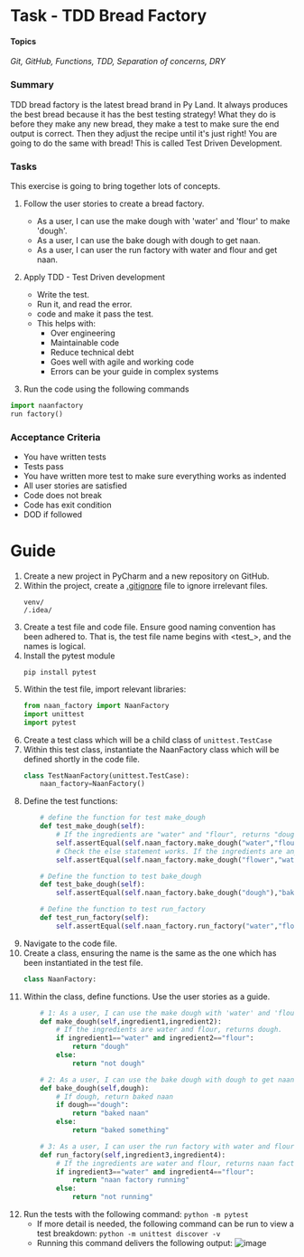 # Task - TDD Bread Factory

#### Topics
*Git, GitHub, Functions, TDD, Separation of concerns, DRY*


### Summary

TDD bread factory is the latest bread brand in Py Land. It always produces the best bread because it has the best testing strategy!
What they do is before they make any new bread, they make a test to make sure the end output is correct. Then they adjust the recipe until it's just right!
You are going to do the same with bread! This is called Test Driven Development.

### Tasks
This exercise is going to bring together lots of concepts.
1. Follow  the user stories to create a bread factory.
   * As a user, I can use the make dough with 'water' and 'flour' to make 'dough'. 
   * As a user, I can use the bake dough with dough to get naan.
   * As a user, I can user the run factory with water and flour and get naan.
   
2. Apply TDD - Test Driven development
    * Write the test.
    * Run it, and read the error. 
    * code and make it pass the test.  
    * This helps with:
      - Over engineering
      - Maintainable code
      - Reduce technical debt
      - Goes well with agile and working code
      - Errors can be your guide in complex systems

3. Run the code using the following commands
```python
import naanfactory
run factory()
```

### Acceptance Criteria
* You have written tests
* Tests pass
* You have written more test to make sure everything works as indented
* All user stories are satisfied
* Code does not break
* Code has exit condition
* DOD if followed

# Guide
1. Create a new project in PyCharm and a new repository on GitHub.
2. Within the project, create a [.gitignore](.gitignore) file to ignore irrelevant files.
    ```
    venv/
    /.idea/
    ```
3. Create a test file and code file. Ensure good naming convention has been adhered to. That is, the test file name begins with <test_>, and the names is logical. 
4. Install the pytest module
    ```
    pip install pytest
    ```
5. Within the test file, import relevant libraries:
    ```python
    from naan_factory import NaanFactory
    import unittest
    import pytest
    ```
6. Create a test class which will be a child class of ```unittest.TestCase```
7. Within this test class, instantiate the NaanFactory class which will be defined shortly in the code file. 
    ```python
    class TestNaanFactory(unittest.TestCase):
        naan_factory=NaanFactory()
    ```
8. Define the test functions:
    ```python
        # define the function for test make_dough
        def test_make_dough(self):
            # If the ingredients are "water" and "flour", returns "dough" therefore passes
            self.assertEqual(self.naan_factory.make_dough("water","flour"),"dough")
            # Check the else statement works. If the ingredients are anything other than flour and water, should return "not dough", therefore passing. 
            self.assertEqual(self.naan_factory.make_dough("flower","water"),"not dough")
    
        # Define the function to test bake_dough
        def test_bake_dough(self):
            self.assertEqual(self.naan_factory.bake_dough("dough"),"baked naan")
    
        # Define the function to test run_factory
        def test_run_factory(self):
            self.assertEqual(self.naan_factory.run_factory("water","flour"),"naan factory running")
    ```
9. Navigate to the code file.
10. Create a class, ensuring the name is the same as the one which has been instantiated in the test file. 
    ```python
    class NaanFactory:
    ```
11. Within the class, define functions. Use the user stories as a guide.
    ```python
        # 1: As a user, I can use the make dough with 'water' and 'flour' to make 'dough'.
        def make_dough(self,ingredient1,ingredient2):
            # If the ingredients are water and flour, returns dough.
            if ingredient1=="water" and ingredient2=="flour":
                return "dough"
            else:
                return "not dough"
    
        # 2: As a user, I can use the bake dough with dough to get naan.
        def bake_dough(self,dough):
            # If dough, return baked naan
            if dough=="dough":
                return "baked naan"
            else:
                return "baked something"
    
        # 3: As a user, I can user the run factory with water and flour and get naan.
        def run_factory(self,ingredient3,ingredient4):
            # If the ingredients are water and flour, returns naan factory running.
            if ingredient3=="water" and ingredient4=="flour":
                return "naan factory running"
            else:
                return "not running"
    ```
12. Run the tests with the following command: ```python -m pytest```
    * If more detail is needed, the following command can be run to view a test breakdown:
   ```python -m unittest discover -v```
    * Running this command delivers the following output:
    ![image](unittest_output.png)